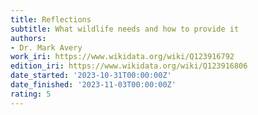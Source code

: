 ```yaml
---
title: Reflections
subtitle: What wildlife needs and how to provide it
authors:
- Dr. Mark Avery
work_iri: https://www.wikidata.org/wiki/Q123916792
edition_iri: https://www.wikidata.org/wiki/Q123916806
date_started: '2023-10-31T00:00:00Z'
date_finished: '2023-11-03T00:00:00Z'
rating: 5
---
```


